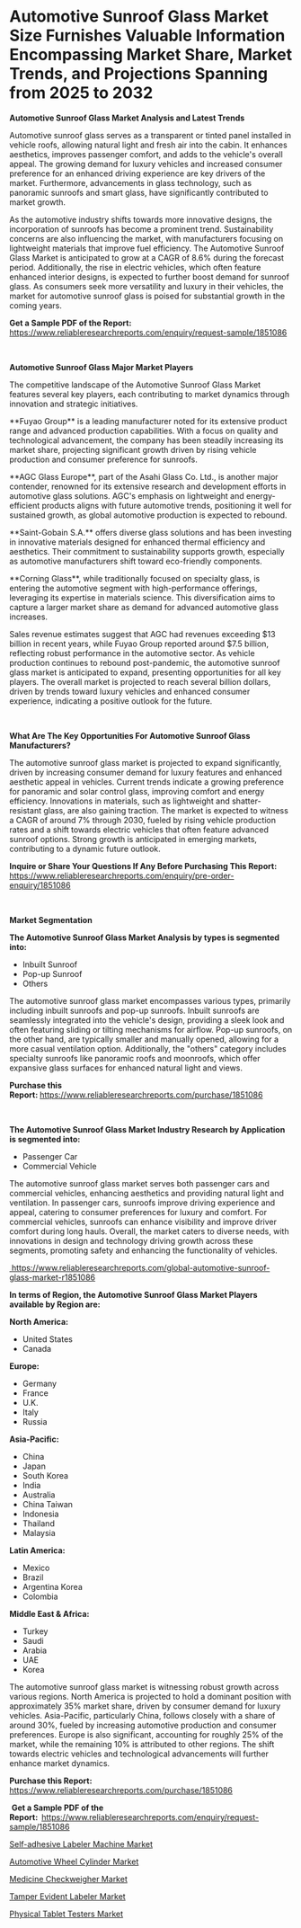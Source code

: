 <p><h1>Automotive Sunroof Glass Market Size Furnishes Valuable Information Encompassing Market Share, Market Trends, and Projections Spanning from 2025 to 2032</h1></p><p><strong>Automotive Sunroof Glass Market Analysis and Latest Trends</strong></p>
<p><p>Automotive sunroof glass serves as a transparent or tinted panel installed in vehicle roofs, allowing natural light and fresh air into the cabin. It enhances aesthetics, improves passenger comfort, and adds to the vehicle's overall appeal. The growing demand for luxury vehicles and increased consumer preference for an enhanced driving experience are key drivers of the market. Furthermore, advancements in glass technology, such as panoramic sunroofs and smart glass, have significantly contributed to market growth.</p><p>As the automotive industry shifts towards more innovative designs, the incorporation of sunroofs has become a prominent trend. Sustainability concerns are also influencing the market, with manufacturers focusing on lightweight materials that improve fuel efficiency. The Automotive Sunroof Glass Market is anticipated to grow at a CAGR of 8.6% during the forecast period. Additionally, the rise in electric vehicles, which often feature enhanced interior designs, is expected to further boost demand for sunroof glass. As consumers seek more versatility and luxury in their vehicles, the market for automotive sunroof glass is poised for substantial growth in the coming years.</p></p>
<p><strong>Get a Sample PDF of the Report:&nbsp;</strong> <a href="https://www.reliableresearchreports.com/enquiry/request-sample/1851086?utm_campaign=10&utm_medium=2&utm_source=Github&utm_content=ia&utm_term=07012025&utm_id=automotive-sunroof-glass">https://www.reliableresearchreports.com/enquiry/request-sample/1851086</a></p>
<p>&nbsp;</p>
<p><strong>Automotive Sunroof Glass Major Market Players</strong></p>
<p><p>The competitive landscape of the Automotive Sunroof Glass Market features several key players, each contributing to market dynamics through innovation and strategic initiatives. </p><p>**Fuyao Group** is a leading manufacturer noted for its extensive product range and advanced production capabilities. With a focus on quality and technological advancement, the company has been steadily increasing its market share, projecting significant growth driven by rising vehicle production and consumer preference for sunroofs.</p><p>**AGC Glass Europe**, part of the Asahi Glass Co. Ltd., is another major contender, renowned for its extensive research and development efforts in automotive glass solutions. AGC's emphasis on lightweight and energy-efficient products aligns with future automotive trends, positioning it well for sustained growth, as global automotive production is expected to rebound.</p><p>**Saint-Gobain S.A.** offers diverse glass solutions and has been investing in innovative materials designed for enhanced thermal efficiency and aesthetics. Their commitment to sustainability supports growth, especially as automotive manufacturers shift toward eco-friendly components.</p><p>**Corning Glass**, while traditionally focused on specialty glass, is entering the automotive segment with high-performance offerings, leveraging its expertise in materials science. This diversification aims to capture a larger market share as demand for advanced automotive glass increases.</p><p>Sales revenue estimates suggest that AGC had revenues exceeding $13 billion in recent years, while Fuyao Group reported around $7.5 billion, reflecting robust performance in the automotive sector. As vehicle production continues to rebound post-pandemic, the automotive sunroof glass market is anticipated to expand, presenting opportunities for all key players. The overall market is projected to reach several billion dollars, driven by trends toward luxury vehicles and enhanced consumer experience, indicating a positive outlook for the future.</p></p>
<p>&nbsp;</p>
<p><strong>What Are The Key Opportunities For Automotive Sunroof Glass Manufacturers?</strong></p>
<p><p>The automotive sunroof glass market is projected to expand significantly, driven by increasing consumer demand for luxury features and enhanced aesthetic appeal in vehicles. Current trends indicate a growing preference for panoramic and solar control glass, improving comfort and energy efficiency. Innovations in materials, such as lightweight and shatter-resistant glass, are also gaining traction. The market is expected to witness a CAGR of around 7% through 2030, fueled by rising vehicle production rates and a shift towards electric vehicles that often feature advanced sunroof options. Strong growth is anticipated in emerging markets, contributing to a dynamic future outlook.</p></p>
<p><strong>Inquire or Share Your Questions If Any Before Purchasing This Report:</strong> <a href="https://www.reliableresearchreports.com/enquiry/pre-order-enquiry/1851086?utm_campaign=10&utm_medium=2&utm_source=Github&utm_content=ia&utm_term=07012025&utm_id=automotive-sunroof-glass">https://www.reliableresearchreports.com/enquiry/pre-order-enquiry/1851086</a></p>
<p>&nbsp;</p>
<p><strong>Market Segmentation</strong></p>
<p><strong>The Automotive Sunroof Glass Market Analysis by types is segmented into:</strong></p>
<p><ul><li>Inbuilt Sunroof</li><li>Pop-up Sunroof</li><li>Others</li></ul></p>
<p><p>The automotive sunroof glass market encompasses various types, primarily including inbuilt sunroofs and pop-up sunroofs. Inbuilt sunroofs are seamlessly integrated into the vehicle's design, providing a sleek look and often featuring sliding or tilting mechanisms for airflow. Pop-up sunroofs, on the other hand, are typically smaller and manually opened, allowing for a more casual ventilation option. Additionally, the "others" category includes specialty sunroofs like panoramic roofs and moonroofs, which offer expansive glass surfaces for enhanced natural light and views.</p></p>
<p><strong>Purchase this Report:&nbsp;</strong><a href="https://www.reliableresearchreports.com/purchase/1851086?utm_campaign=10&utm_medium=2&utm_source=Github&utm_content=ia&utm_term=07012025&utm_id=automotive-sunroof-glass">https://www.reliableresearchreports.com/purchase/1851086</a></p>
<p>&nbsp;</p>
<p><strong>The Automotive Sunroof Glass Market Industry Research by Application is segmented into:</strong></p>
<p><ul><li>Passenger Car</li><li>Commercial Vehicle</li></ul></p>
<p><p>The automotive sunroof glass market serves both passenger cars and commercial vehicles, enhancing aesthetics and providing natural light and ventilation. In passenger cars, sunroofs improve driving experience and appeal, catering to consumer preferences for luxury and comfort. For commercial vehicles, sunroofs can enhance visibility and improve driver comfort during long hauls. Overall, the market caters to diverse needs, with innovations in design and technology driving growth across these segments, promoting safety and enhancing the functionality of vehicles.</p></p>
<p><a href="https://www.reliableresearchreports.com/global-automotive-sunroof-glass-market-r1851086?utm_campaign=10&utm_medium=2&utm_source=Github&utm_content=ia&utm_term=07012025&utm_id=automotive-sunroof-glass">&nbsp;https://www.reliableresearchreports.com/global-automotive-sunroof-glass-market-r1851086</a></p>
<p><strong>In terms of Region, the Automotive Sunroof Glass Market Players available by Region are:</strong></p>
<p>
    <p> <strong> North America: </strong>
        <ul>
            <li>United States</li>
            <li>Canada</li>
        </ul>
        </p> 
    <p> <strong> Europe: </strong>
        <ul>
            <li>Germany</li>
            <li>France</li>
            <li>U.K.</li>
            <li>Italy</li>
            <li>Russia</li>
        </ul>
        </p> 
    <p> <strong> Asia-Pacific: </strong>
        <ul>
            <li>China</li>
            <li>Japan</li>
            <li>South Korea</li>
            <li>India</li>
            <li>Australia</li>
            <li>China Taiwan</li>
            <li>Indonesia</li>
            <li>Thailand</li>
            <li>Malaysia</li>
        </ul>
        </p> 
    <p> <strong> Latin America: </strong>
        <ul>
            <li>Mexico</li>
            <li>Brazil</li>
            <li>Argentina Korea</li>
            <li>Colombia</li>
        </ul>
        </p> 
    <p> <strong> Middle East & Africa: </strong>
        <ul>
            <li>Turkey</li>
            <li>Saudi</li>
            <li>Arabia</li>
            <li>UAE</li>
            <li>Korea</li>
        </ul>
    </p>
    </p>
<p><p>The automotive sunroof glass market is witnessing robust growth across various regions. North America is projected to hold a dominant position with approximately 35% market share, driven by consumer demand for luxury vehicles. Asia-Pacific, particularly China, follows closely with a share of around 30%, fueled by increasing automotive production and consumer preferences. Europe is also significant, accounting for roughly 25% of the market, while the remaining 10% is attributed to other regions. The shift towards electric vehicles and technological advancements will further enhance market dynamics.</p></p>
<p><strong>Purchase this Report: </strong><a href="https://www.reliableresearchreports.com/purchase/1851086?utm_campaign=10&utm_medium=2&utm_source=Github&utm_content=ia&utm_term=07012025&utm_id=automotive-sunroof-glass">https://www.reliableresearchreports.com/purchase/1851086</a></p>
<p>&nbsp;<strong>Get a Sample PDF of the Report:&nbsp;&nbsp;</strong><a href="https://www.reliableresearchreports.com/enquiry/request-sample/1851086?utm_campaign=10&utm_medium=2&utm_source=Github&utm_content=ia&utm_term=07012025&utm_id=automotive-sunroof-glass">https://www.reliableresearchreports.com/enquiry/request-sample/1851086</a></p>
<p><strong></strong></p>
<p><p><a href="https://github.com/ygfu6u/Market-Research-Report-List-1/blob/main/self-adhesive-labeler-machine-market.md?utm_campaign=10&utm_medium=2&utm_source=Github&utm_content=ia&utm_term=07012025&utm_id=automotive-sunroof-glass">Self-adhesive Labeler Machine Market</a></p><p><a href="https://github.com/domoniqueluoma76/Market-Research-Report-List-1/blob/main/automotive-wheel-cylinder-market.md?utm_campaign=10&utm_medium=2&utm_source=Github&utm_content=ia&utm_term=07012025&utm_id=automotive-sunroof-glass">Automotive Wheel Cylinder Market</a></p><p><a href="https://github.com/JubayerMia832/Market-Research-Report-List-1/blob/main/medicine-checkweigher-market.md?utm_campaign=10&utm_medium=2&utm_source=Github&utm_content=ia&utm_term=07012025&utm_id=automotive-sunroof-glass">Medicine Checkweigher Market</a></p><p><a href="https://github.com/millionkaryn68/Market-Research-Report-List-1/blob/main/tamper-evident-labeler-market.md?utm_campaign=10&utm_medium=2&utm_source=Github&utm_content=ia&utm_term=07012025&utm_id=automotive-sunroof-glass">Tamper Evident Labeler Market</a></p><p><a href="https://github.com/leopardmicheal7019/Market-Research-Report-List-1/blob/main/physical-tablet-testers-market.md?utm_campaign=10&utm_medium=2&utm_source=Github&utm_content=ia&utm_term=07012025&utm_id=automotive-sunroof-glass">Physical Tablet Testers Market</a></p></p>